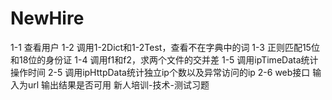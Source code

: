 NewHire
=======
1-1 查看用户
1-2 调用1-2Dict和1-2Test，查看不在字典中的词
1-3 正则匹配15位和18位的身份证
1-4 调用f1和f2，求两个文件的交并差
1-5 调用ipTimeData统计操作时间
2-5 调用ipHttpData统计独立ip个数以及异常访问的ip
2-6 web接口 输入为url 输出结果是否可用
新人培训-技术-测试习题
